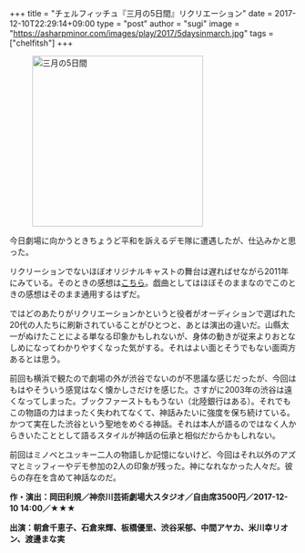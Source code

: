 +++
title = "チェルフィッチュ『三月の5日間』リクリエーション"
date = 2017-12-10T22:29:14+09:00
type = "post"
author = "sugi"
image = "https://asharpminor.com/images/play/2017/5daysinmarch.jpg"
tags = ["chelfitsh"]
+++
<figure class="alignleft"><img src="/images/play/2017/5daysinmarch.jpg" alt="三月の5日間" style="width: 300px !important;"></figure>

今日劇場に向かうときちょうど平和を訴えるデモ隊に遭遇したが、仕込みかと思った。

リクリーションでないほぼオリジナルキャストの舞台は遅ればせながら2011年にみている。そのときの感想は[こちら](/play/2829/)。戯曲としてはほぼそのままなのでこのときの感想はそのまま通用するはずだ。

ではどのあたりがリクリエーションかというと役者がオーディションで選ばれた20代の人たちに刷新されていることがひとつと、あとは演出の違いだ。山縣太一がぬけたことによる単なる印象かもしれないが、身体の動きが従来よりおとなしめになってわかりやすくなった気がする。それはよい面とそうでもない面両方あるとは思う。

前回も横浜で観たので劇場の外が渋谷でないのが不思議な感じだったが、今回はもはやそういう感覚はなく懐かしさだけを感じた。さすがに2003年の渋谷は遠くなってしまった。ブックファーストももうない（北陸銀行はある）。それでもこの物語の力はまったく失われてなくて、神話みたいに強度を保ち続けている。かつて実在した渋谷という聖地をめぐる神話。それは本人が語るのではなく人からきいたこととして語るスタイルが神話の伝承と相似だからかもしれない。

前回はミノベとユッキー二人の物語しか記憶にないけど、今回はそれ以外のアズマとミッフィーやデモ参加の2人の印象が残った。神になれなかった人々だ。彼らの存在を含めて神話なのだ。

**作・演出：岡田利規／神奈川芸術劇場大スタジオ／自由席3500円／2017-12-10 14:00／★★★**

**出演：朝倉千恵子、石倉来輝、板橋優里、渋谷采郁、中間アヤカ、米川幸リオン、渡邊まな実**
